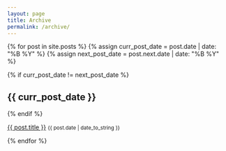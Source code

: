 ```yaml
---
layout: page
title: Archive
permalink: /archive/
---
```


{% for post in site.posts %}
  {% assign curr_post_date = post.date | date: "%B %Y" %}
  {% assign next_post_date = post.next.date | date: "%B %Y" %}
  
  {% if curr_post_date != next_post_date %}<h2>{{ curr_post_date }}</h2>
  {% endif %}

  <p>
    <a href="{{ post.url | prepend:site.baseurl }}">{{ post.title }}</a>
    <small>{{ post.date | date_to_string }}</small>
  </p>
{% endfor %}
